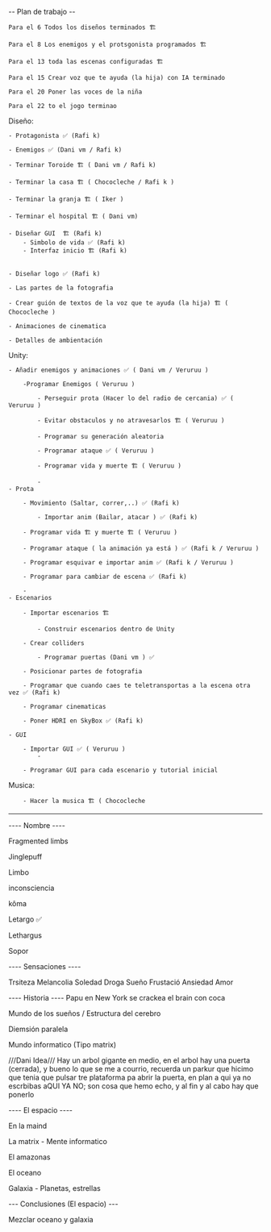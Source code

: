 -- Plan de trabajo --

	Para el 6 Todos los diseños terminados 🏗️

	Para el 8 Los enemigos y el protsgonista programados 🏗️

	Para el 13 toda las escenas configuradas 🏗️

	Para el 15 Crear voz que te ayuda (la hija) con IA terminado

	Para el 20 Poner las voces de la niña

	Para el 22 to el jogo terminao

Diseño:

	- Protagonista ✅ (Rafi k)
 
	- Enemigos ✅ (Dani vm / Rafi k)
 
	- Terminar Toroide 🏗️ ( Dani vm / Rafi k)

	- Terminar la casa 🏗️ ( Chococleche / Rafi k )
 
	- Terminar la granja 🏗️ ( Iker )
 
	- Terminar el hospital 🏗️ ( Dani vm)
 
	- Diseñar GUI  🏗️ (Rafi k)
 		- Simbolo de vida ✅ (Rafi k)
   		- Interfaz inicio 🏗️ (Rafi k)


  	- Diseñar logo ✅ (Rafi k)
   
	- Las partes de la fotografia
 
	- Crear guión de textos de la voz que te ayuda (la hija) 🏗️ ( Chococleche )
 
	- Animaciones de cinematica
 
	- Detalles de ambientación
 

Unity:

	- Añadir enemigos y animaciones ✅ ( Dani vm / Veruruu )
 
		-Programar Enemigos ( Veruruu )
  
			- Perseguir prota (Hacer lo del radio de cercania) ✅ ( Veruruu )
   
			- Evitar obstaculos y no atravesarlos 🏗️ ( Veruruu )
   
			- Programar su generación aleatoria  
   
			- Programar ataque ✅ ( Veruruu )
   
			- Programar vida y muerte 🏗️ ( Veruruu )
   
			- 
	- Prota

 		- Movimiento (Saltar, correr,..) ✅ (Rafi k)

     		- Importar anim (Bailar, atacar ) ✅ (Rafi k)

		- Programar vida 🏗️ y muerte 🏗️ ( Veruruu )
  
		- Programar ataque ( la animación ya está ) ✅ (Rafi k / Veruruu )
  
		- Programar esquivar e importar anim ✅ (Rafi k / Veruruu )
  
		- Programar para cambiar de escena ✅ (Rafi k)
  
  		-
	- Escenarios
 
		- Importar escenarios 🏗️
  
  			- Construir escenarios dentro de Unity
  
		- Crear colliders

    		- Programar puertas (Dani vm ) ✅
  
		- Posicionar partes de fotografia

    	- Programar que cuando caes te teletransportas a la escena otra vez ✅ (Rafi k)
  
		- Programar cinematicas

		- Poner HDRI en SkyBox ✅ (Rafi k)
  
	- GUI
 
		- Importar GUI ✅ ( Veruruu )
  			- 
  
		- Programar GUI para cada escenario y tutorial inicial

  Musica:

  		- Hacer la musica 🏗️ ( Chococleche
  

_______________________________________________________________________  

---- Nombre ----

Fragmented limbs

Jinglepuff

Limbo

inconsciencia

kôma

Letargo   ✅

Lethargus

Sopor 

---- Sensaciones ----

Trsiteza Melancolia Soledad Droga Sueño Frustació Ansiedad Amor

---- Historia ----
Papu en New York se crackea el brain con coca

Mundo de los sueños / Estructura del cerebro

Diemsión paralela

Mundo informatico (Tipo matrix)

///Dani Idea/// Hay un arbol gigante en medio, en el arbol hay una puerta (cerrada), y bueno lo que se me a courrio, recuerda un parkur que hicimo que tenia que pulsar tre plataforma pa abrir la puerta, en plan a qui ya no escrbibas aQUI YA NO; son cosa que hemo echo, y al fin y al cabo hay que ponerlo

---- El espacio ----

En la maind

La matrix - Mente informatico

El amazonas

El oceano

Galaxia - Planetas, estrellas

--- Conclusiones (El espacio) ---

Mezclar oceano y galaxia
